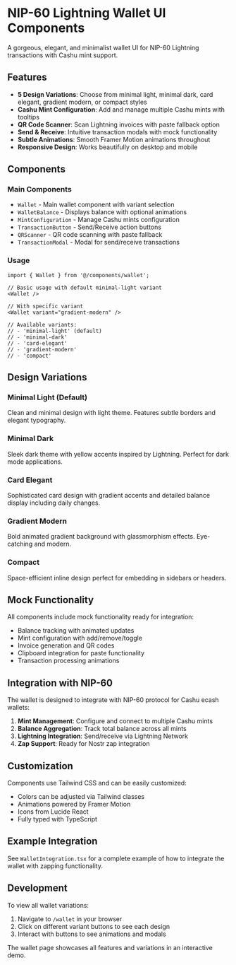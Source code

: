 # NIP-60 Lightning Wallet UI Components

A gorgeous, elegant, and minimalist wallet UI for NIP-60 Lightning transactions with Cashu mint support.

## Features

- **5 Design Variations**: Choose from minimal light, minimal dark, card elegant, gradient modern, or compact styles
- **Cashu Mint Configuration**: Add and manage multiple Cashu mints with tooltips
- **QR Code Scanner**: Scan Lightning invoices with paste fallback option
- **Send & Receive**: Intuitive transaction modals with mock functionality
- **Subtle Animations**: Smooth Framer Motion animations throughout
- **Responsive Design**: Works beautifully on desktop and mobile

## Components

### Main Components

- `Wallet` - Main wallet component with variant selection
- `WalletBalance` - Displays balance with optional animations
- `MintConfiguration` - Manage Cashu mints configuration
- `TransactionButton` - Send/Receive action buttons
- `QRScanner` - QR code scanning with paste fallback
- `TransactionModal` - Modal for send/receive transactions

### Usage

```tsx
import { Wallet } from '@/components/wallet';

// Basic usage with default minimal-light variant
<Wallet />

// With specific variant
<Wallet variant="gradient-modern" />

// Available variants:
// - 'minimal-light' (default)
// - 'minimal-dark'
// - 'card-elegant'
// - 'gradient-modern'
// - 'compact'
```

## Design Variations

### Minimal Light (Default)
Clean and minimal design with light theme. Features subtle borders and elegant typography.

### Minimal Dark
Sleek dark theme with yellow accents inspired by Lightning. Perfect for dark mode applications.

### Card Elegant
Sophisticated card design with gradient accents and detailed balance display including daily changes.

### Gradient Modern
Bold animated gradient background with glassmorphism effects. Eye-catching and modern.

### Compact
Space-efficient inline design perfect for embedding in sidebars or headers.

## Mock Functionality

All components include mock functionality ready for integration:

- Balance tracking with animated updates
- Mint configuration with add/remove/toggle
- Invoice generation and QR codes
- Clipboard integration for paste functionality
- Transaction processing animations

## Integration with NIP-60

The wallet is designed to integrate with NIP-60 protocol for Cashu ecash wallets:

1. **Mint Management**: Configure and connect to multiple Cashu mints
2. **Balance Aggregation**: Track total balance across all mints
3. **Lightning Integration**: Send/receive via Lightning Network
4. **Zap Support**: Ready for Nostr zap integration

## Customization

Components use Tailwind CSS and can be easily customized:

- Colors can be adjusted via Tailwind classes
- Animations powered by Framer Motion
- Icons from Lucide React
- Fully typed with TypeScript

## Example Integration

See `WalletIntegration.tsx` for a complete example of how to integrate the wallet with zapping functionality.

## Development

To view all wallet variations:
1. Navigate to `/wallet` in your browser
2. Click on different variant buttons to see each design
3. Interact with buttons to see animations and modals

The wallet page showcases all features and variations in an interactive demo.